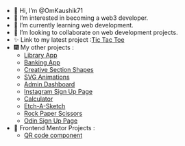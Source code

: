 - 👋 Hi, I’m @OmKaushik71
- 👀 I’m interested in becoming a web3 developer.
- 🌱 I’m currently learning web development.
- 💞️ I’m looking to collaborate on web development projects.
- ✨ Link to my latest project :[Tic Tac Toe](https://omkaushik71.github.io/Tic-Tac-Toe/) 
- 🎆 My other projects :
  - [Library App](https://omkaushik71.github.io/Library-App/)
  -  [Banking App](https://omkaushik71.github.io/Banking-App/)
  -  [Creative Section Shapes](https://omkaushik71.github.io/Creative-Section-Shapes/)
  -  [SVG Animations](https://omkaushik71.github.io/Simple-SVG-Animations/)  
  -  [Admin Dashboard](https://omkaushik71.github.io/Admin-Dashboard/)
  -  [Instagram Sign Up Page](https://omkaushik71.github.io/Sign-Up-Page/)
  -  [Calculator](https://omkaushik71.github.io/Calculator-Neumorphic/)
  -  [Etch-A-Sketch](https://omkaushik71.github.io/Etch-a-Sketch/) 
  -  [Rock Paper Scissors](https://omkaushik71.github.io/Rock-Paper-Scissors/) 
  -  [Odin Sign Up Page](https://omkaushik71.github.io/Odin-Sign-Up-Page/)
- 🧩 Frontend Mentor Projects : 
  - [QR code component](https://omkaushik71.github.io/QR-Component/)
<!---
OmKaushik71/OmKaushik71 is a ✨ special ✨ repository because its `README.md` (this file) appears on your GitHub profile.
You can click the Preview link to take a look at your changes.
--->
